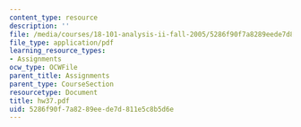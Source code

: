 ```yaml
---
content_type: resource
description: ''
file: /media/courses/18-101-analysis-ii-fall-2005/5286f90f7a8289eede7d811e5c8b5d6e_hw37.pdf
file_type: application/pdf
learning_resource_types:
- Assignments
ocw_type: OCWFile
parent_title: Assignments
parent_type: CourseSection
resourcetype: Document
title: hw37.pdf
uid: 5286f90f-7a82-89ee-de7d-811e5c8b5d6e
---
```

